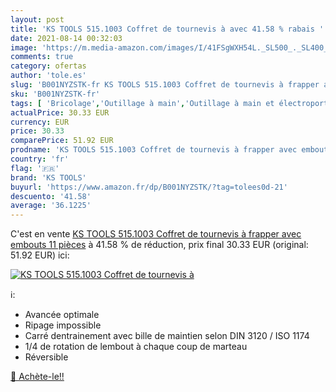```yaml
---
layout: post
title: 'KS TOOLS 515.1003 Coffret de tournevis à avec 41.58 % rabais '
date: 2021-08-14 00:32:03
image: 'https://m.media-amazon.com/images/I/41FSgWXH54L._SL500_._SL400_.jpg'
comments: true
category: ofertas
author: 'tole.es'
slug: 'B001NYZSTK-fr KS TOOLS 515.1003 Coffret de tournevis à frapper avec...'
sku: 'B001NYZSTK-fr'
tags: [ 'Bricolage','Outillage à main','Outillage à main et électroportatif','ks tools', ]
actualPrice: 30.33 EUR
currency: EUR
price: 30.33
comparePrice: 51.92 EUR
prodname: 'KS TOOLS 515.1003 Coffret de tournevis à frapper avec embouts  11 pièces'
country: 'fr'
flag: '🇫🇷'
brand: 'KS TOOLS'
buyurl: 'https://www.amazon.fr/dp/B001NYZSTK/?tag=tolees0d-21'
descuento: '41.58'
average: '36.1225'
---
```


C'est en vente [KS TOOLS 515.1003 Coffret de tournevis à frapper avec embouts  11 pièces](https://www.amazon.fr/dp/B001NYZSTK/?tag=tolees0d-21)  à  41.58 % de réduction, prix final  30.33 EUR (original: 51.92 EUR) ici:

[![KS TOOLS 515.1003 Coffret de tournevis à](https://m.media-amazon.com/images/I/41FSgWXH54L._SL500_._SL400_.jpg)](https://www.amazon.fr/dp/B001NYZSTK/?tag=tolees0d-21)

ℹ️:

- Avancée optimale
- Ripage impossible
- Carré dentrainement avec bille de maintien selon DIN 3120 / ISO 1174
- 1/4 de rotation de lembout à chaque coup de marteau
- Réversible

[🛒 Achète-le!!](https://www.amazon.fr/dp/B001NYZSTK/?tag=tolees0d-21)
